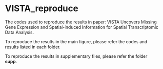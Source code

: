 # VISTA_reproduce
The codes used to reproduce the results in paper: VISTA Uncovers Missing Gene Expression and Spatial-induced Information for Spatial Transcriptomic Data Analysis. 

To reproduce the results in the main figure, please refer the codes and results listed in each folder.

To reproduce the results in supplementary files, please refer the folder **supp**.
